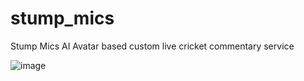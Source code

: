 # stump_mics
Stump Mics AI Avatar based custom live cricket commentary service 


![image](https://github.com/Sid1808-dev/stump_mics/assets/60344472/73437e38-1966-4b7c-b2b6-c72a33199ceb)


